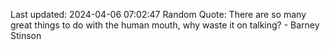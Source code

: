 Last updated: 2024-04-06 07:02:47
Random Quote: There are so many great things to do with the human mouth, why waste it on talking? - Barney Stinson